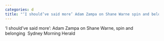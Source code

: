 ```yaml
---
categories: d
title: "‘I should’ve said more’ Adam Zampa on Shane Warne spin and belonging  Sydney Morning Herald"
---
```

‘I should’ve said more’: Adam Zampa on Shane Warne, spin and belonging&nbsp;&nbsp;Sydney Morning Herald